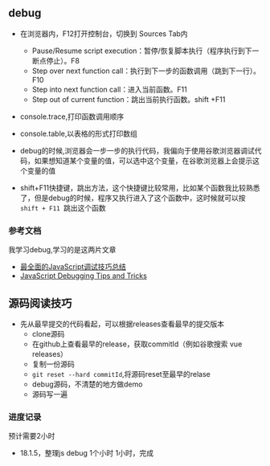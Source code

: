 
## debug
- 在浏览器内，F12打开控制台，切换到 Sources Tab内  
  - Pause/Resume script execution：暂停/恢复脚本执行（程序执行到下一断点停止）。F8
  - Step over next function call：执行到下一步的函数调用（跳到下一行）。F10  
  - Step into next function call：进入当前函数。F11  
  - Step out of current function：跳出当前执行函数。shift +F11  

- console.trace,打印函数调用顺序  

- console.table,以表格的形式打印数组  

- debug的时候,浏览器会一步一步的执行代码，我偏向于使用谷歌浏览器调试代码，如果想知道某个变量的值，可以选中这个变量，在谷歌浏览器上会提示这个变量的值  

- shift+F11快捷键，跳出方法，这个快捷键比较常用，比如某个函数我比较熟悉了，但是debug的时候，程序又执行进入了这个函数中，这时候就可以按 `shift + F11 `跳出这个函数  

### 参考文档
我学习debug,学习的是这两片文章
- [最全面的JavaScript调试技巧总结](http://www.codeceo.com/article/javascript-debug-skills.html)
- [JavaScript Debugging Tips and Tricks](http://www.zsoltnagy.eu/javascript-debugging-tips-and-tricks/)


## 源码阅读技巧
- 先从最早提交的代码看起，可以根据releases查看最早的提交版本
  - clone源码
  - 在github上查看最早的release，获取commitId（例如谷歌搜索 vue releases）
  - 复制一份源码
  - `git reset --hard commitId`,将源码reset至最早的relase
  - debug源码，不清楚的地方做demo
  - 源码写一遍

### 进度记录
预计需要2小时
- 18.1.5，整理js debug 1个小时
  1小时，完成